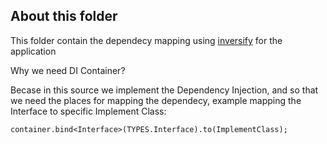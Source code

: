 ## About this folder

This folder contain the dependecy mapping using [inversify](https://inversify.io/) for the application

Why we need DI Container?

Becase in this source we implement the Dependency Injection, and so that we need the places for mapping the dependecy, example mapping the Interface to specific Implement Class:

```
container.bind<Interface>(TYPES.Interface).to(ImplementClass);
```
